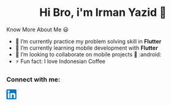 ### <h1 align="center">Hi Bro, i'm Irman Yazid 👋</h1>

Know More About Me 😃
- 🔭 I’m currently practice my problem solving skill in **Flutter**
- 🌱 I’m currently learning mobile development with **Flutter**
- 👯 I’m looking to collaborate on mobile projects :iphone: :android:
- ⚡ Fun fact: I love Indonesian Coffee

### Connect with me:
[<img align="left" alt="LinkedIn" width="26px" src="linkedin.png" title="Linkedin: Irman Yazid"/>](https://www.linkedin.com/in/irman-yazid-925105174/)
